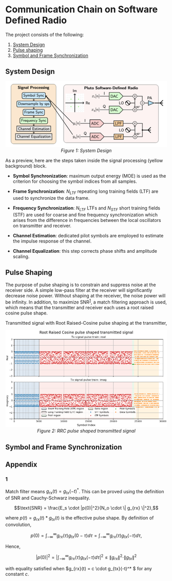 # Communication Chain on Software Defined Radio
The project consists of the following:
1. [System Design](#system-design)
1. [Pulse shaping](#pulse-shaping)
2. [Symbol and Frame Synchronization](#symbol-and-frame-synchronization)

## System Design
<p align="center">
  <img src="figs/system_design.png" width="800"/>
  <br>
  <em>Figure 1: System Design</em>
</p>

As a preview, here are the steps taken inside the signal processing (yellow background) block.

- **Symbol Synchronization**: maximum output energy (MOE) is used as the criterion for choosing the symbol indices from all samples.

- **Frame Synchronization**: $N_{LTF}$ repeating long training fields (LTF) are used to synchronize the data frame.

- **Frequency Synchronization**: $N_{LTF}$ LTFs and $N_{STF}$ short training fields (STF) are used for coarse and fine frequency synchronization which arises from the difference in frequencies between the local oscillators on transmitter and receiver.

- **Channel Estimation**: dedicated pilot symbols are employed to estimate the impulse response of the channel.

- **Channel Equalization**: this step corrects phase shifts and amplitude scaling.

## Pulse Shaping
The purpose of pulse shaping is to constrain and suppress noise at the receiver side. A simple low-pass filter at the receiver will significantly decrease noise power. Without shaping at the receiver, the noise power will be infinity.
In addition, to maximize SNR<sup>[1](#1)</sup>, a match filtering approach is used, which means that the transmitter and receiver each uses a root raised cosine pulse shape.

Transmitted signal with Root Raised-Cosine pulse shaping at the transmitter,

<p align="center">
  <img src="figs/rrc_pulse_shaped_transmitted_signal.png" width="800"/>
  <br>
  <em>Figure 2: RRC pulse shaped transmitted signal</em>
</p>


## Symbol and Frame Synchronization

## Appendix
<a id="appendix-a"></a>

### 1 
Match filter means $g_{rx}(t) = g_{tx}(-t)^*$. This can be proved using the definition of SNR and Cauchy-Schwarz inequality.

``` math 
\text{SNR} = \frac{E_s \cdot |p(0)|^2}{N_o \cdot \| g_{rx} \|^2},
```
where $p(t) = g_{rx}(t) * g_{tx}(t)$ is the effective pulse shape. By definition of convolution,

``` math

  p(0) = \int_{-\infty}^{\infty} g_{rx}(\tau) g_{tx}(0-\tau) d\tau = \int_{-\infty}^{\infty} g_{rx}(\tau) g_{tx}(-\tau) d\tau,
```

Hence,
``` math
  |p(0)|^2 = \left| \int_{-\infty}^{\infty} g_{rx}(\tau) g_{tx}(-\tau) d\tau \right|^2
   \le \| g_{rx}\|^2 \cdot \| g_{tx} \|^2

```

with equality satisfied when $g_{rx}(t) = c \cdot g_{tx}(-t)^* $ for any constant $c$.
